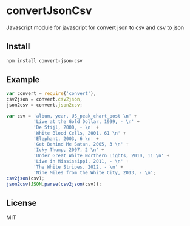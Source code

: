 # convertJsonCsv

Javascript module for javascript for convert json to csv and csv to json

## Install

```bash
npm install convert-json-csv
```

## Example

```javascript
var convert = require('convert'),
csv2json = convert.csv2json,
json2csv = convert.json2csv;

var csv = 'album, year, US_peak_chart_post \n' +
          'Live at the Gold Dollar, 1999, - \n' +
          'De Stijl, 2000, - \n' +
          'White Blood Cells, 2001, 61 \n' +
          'Elephant, 2003, 6 \n' +
          'Get Behind Me Satan, 2005, 3 \n' +
          'Icky Thump, 2007, 2 \n' +
          'Under Great White Northern Lights, 2010, 11 \n' +
          'Live in Mississippi, 2011, - \n' +
          'The White Stripes, 2012, - \n' +
          'Nine Miles from the White City, 2013, - \n';
csv2json(csv);
json2csv(JSON.parse(csv2json(csv));
```

## License

MIT
